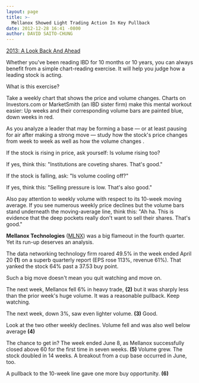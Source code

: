 ```yaml
---
layout: page
title: >-
  Mellanox Showed Light Trading Action In Key Pullback
date: 2012-12-28 16:41 -0800
author: DAVID SAITO-CHUNG
---
```





[2013: A Look Back And Ahead](http://news.investors.com/special-report/638663-2013-a-look-back-and-ahead.aspx)


Whether you've been reading IBD for 10 months or 10 years, you can always benefit from a simple chart-reading exercise. It will help you judge how a leading stock is acting.


What is this exercise?


Take a weekly chart that shows the price and volume changes. Charts on Investors.com or MarketSmith (an IBD sister firm) make this mental workout easier: Up weeks and their corresponding volume bars are painted blue, down weeks in red.


As you analyze a leader that may be forming a base — or at least pausing for air after making a strong move — study how the stock's price changes from week to week as well as how the volume changes .


If the stock is rising in price, ask yourself: Is volume rising too?


If yes, think this: "Institutions are coveting shares. That's good."


If the stock is falling, ask: "Is volume cooling off?"


If yes, think this: "Selling pressure is low. That's also good."


Also pay attention to weekly volume with respect to its 10-week moving average. If you see numerous weekly price declines but the volume bars stand underneath the moving-average line, think this: "Ah ha. This is evidence that the deep pockets really don't want to sell their shares. That's good."


**Mellanox Technologies** ([MLNX](https://research.investors.com/quote.aspx?symbol=MLNX)) was a big flameout in the fourth quarter. Yet its run-up deserves an analysis.


The data networking technology firm roared 49.5% in the week ended April 20 **(1**) on a superb quarterly report (EPS rose 113%, revenue 61%). That yanked the stock 64% past a 37.53 buy point.


Such a big move doesn't mean you quit watching and move on.


The next week, Mellanox fell 6% in heavy trade, **(2)** but it was sharply less than the prior week's huge volume. It was a reasonable pullback. Keep watching.


The next week, down 3%, saw even lighter volume. **(3)** Good.


Look at the two other weekly declines. Volume fell and was also well below average **(4)**


The chance to get in? The week ended June 8, as Mellanox successfully closed above 60 for the first time in seven weeks. **(5)** Volume grew. The stock doubled in 14 weeks. A breakout from a cup base occurred in June, too.


A pullback to the 10-week line gave one more buy opportunity. **(6)**




